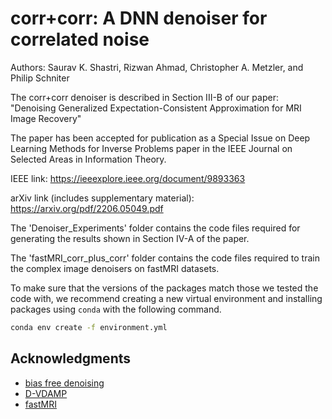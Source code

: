 # corr+corr: A DNN denoiser for correlated noise

Authors: Saurav K. Shastri, Rizwan Ahmad, Christopher A. Metzler, and Philip Schniter

The corr+corr denoiser is described in Section III-B of our paper: "Denoising Generalized Expectation-Consistent Approximation for MRI Image Recovery"

The paper has been accepted for publication as a Special Issue on Deep Learning Methods for Inverse Problems paper in the IEEE Journal on Selected Areas in Information Theory.

IEEE link: https://ieeexplore.ieee.org/document/9893363

arXiv link (includes supplementary material): https://arxiv.org/pdf/2206.05049.pdf

The 'Denoiser_Experiments' folder contains the code files required for generating the results shown in Section IV-A of the paper.

The 'fastMRI_corr_plus_corr' folder contains the code files required to train the complex image denoisers on fastMRI datasets.

To make sure that the versions of the packages match those we tested the code with, we recommend creating a new virtual environment and installing packages using `conda` with the following command.

```bash
conda env create -f environment.yml
```

## Acknowledgments
- [bias free denoising](https://github.com/LabForComputationalVision/bias_free_denoising)
- [D-VDAMP](https://github.com/Intelligent-Sensing/D-VDAMP)
- [fastMRI](https://github.com/facebookresearch/fastMRI)
